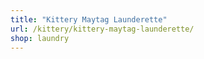 ```yaml
---
title: "Kittery Maytag Launderette"
url: /kittery/kittery-maytag-launderette/
shop: laundry
---
```

